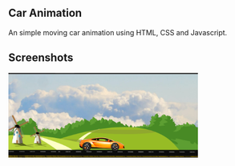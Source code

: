 ## Car Animation

An simple moving car animation using HTML, CSS and Javascript.

## Screenshots

<img src="s1.png" width="75%" />
